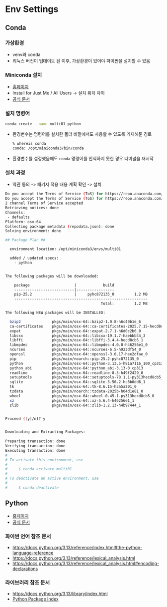 # Env Settings

## Conda 
### 가상환경
- venv와 conda
- 리눅스 버전이 업데이트 된 이후, 가상환경이 있어야 파이썬을 설치할 수 있음

### Miniconda 설치
- [홈페이지](https://www.anaconda.com/)
- Install for Just Me / All Users -> 설치 위치 차이
- [공식 문서](https://www.anaconda.com/docs/main)

### 설치 명령어
```bash
conda create --name multi01 python
```

- 환경변수는 명령어를 설치한 폴더 바깥에서도 사용할 수 있도록 기재해둔 경로
    ```bash
    % whereis conda
    conda: /opt/miniconda3/bin/conda
    ```
- 환경변수를 설정했음에도 `conda` 명령어를 인식하지 못한 경우 터미널을 재시작


### 설치 과정
- 약관 동의 -> 패키지 적용 내용 계획 확인 -> 설치


```bash
Do you accept the Terms of Service (ToS) for https://repo.anaconda.com/pkgs/main? [(a)ccept/(r)eject/(v)iew]: a
Do you accept the Terms of Service (ToS) for https://repo.anaconda.com/pkgs/r? [(a)ccept/(r)eject/(v)iew]: a
2 channel Terms of Service accepted
Retrieving notices: done
Channels:
 - defaults
Platform: osx-64
Collecting package metadata (repodata.json): done
Solving environment: done

## Package Plan ##

  environment location: /opt/miniconda3/envs/multi01

  added / updated specs:
    - python


The following packages will be downloaded:

    package                    |            build
    ---------------------------|-----------------
    pip-25.2                   |     pyhc872135_0         1.2 MB
    ------------------------------------------------------------
                                           Total:         1.2 MB

The following NEW packages will be INSTALLED:

  bzip2              pkgs/main/osx-64::bzip2-1.0.8-h6c40b1e_6 
  ca-certificates    pkgs/main/osx-64::ca-certificates-2025.7.15-hecd8cb5_0 
  expat              pkgs/main/osx-64::expat-2.7.1-h6d0c2b6_0 
  libcxx             pkgs/main/osx-64::libcxx-19.1.7-haebbb44_3 
  libffi             pkgs/main/osx-64::libffi-3.4.4-hecd8cb5_1 
  libmpdec           pkgs/main/osx-64::libmpdec-4.0.0-h46256e1_0 
  ncurses            pkgs/main/osx-64::ncurses-6.5-h923df54_0 
  openssl            pkgs/main/osx-64::openssl-3.0.17-hee2dfae_0 
  pip                pkgs/main/noarch::pip-25.2-pyhc872135_0 
  python             pkgs/main/osx-64::python-3.13.5-h81a7116_100_cp313 
  python_abi         pkgs/main/osx-64::python_abi-3.13-0_cp313 
  readline           pkgs/main/osx-64::readline-8.3-h49f2429_0 
  setuptools         pkgs/main/osx-64::setuptools-78.1.1-py313hecd8cb5_0 
  sqlite             pkgs/main/osx-64::sqlite-3.50.2-hc8b0dd6_1 
  tk                 pkgs/main/osx-64::tk-8.6.15-h3a5a201_0 
  tzdata             pkgs/main/noarch::tzdata-2025b-h04d1e81_0 
  wheel              pkgs/main/osx-64::wheel-0.45.1-py313hecd8cb5_0 
  xz                 pkgs/main/osx-64::xz-5.6.4-h46256e1_1 
  zlib               pkgs/main/osx-64::zlib-1.2.13-h4b97444_1 


Proceed ([y]/n)? y


Downloading and Extracting Packages:
                                                                                                                                                                         
Preparing transaction: done
Verifying transaction: done
Executing transaction: done
#
# To activate this environment, use
#
#     $ conda activate multi01
#
# To deactivate an active environment, use
#
#     $ conda deactivate
```

## Python
- [홈페이지](https://www.python.org/)
- [공식 문서](https://docs.python.org/)

### 파이썬 언어 참조 문서
- https://docs.python.org/3.13/reference/index.html#the-python-language-reference
- https://docs.python.org/3.13/reference/lexical_analysis.html
- https://docs.python.org/3.13/reference/lexical_analysis.html#encoding-declarations

### 라이브러리 참조 문서
- https://docs.python.org/3.13/library/index.html
- [Python Package Index](https://pypi.org/)




